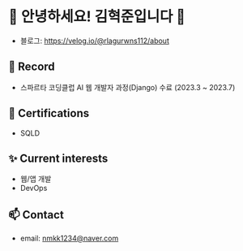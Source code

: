 # 👋 안녕하세요! 김혁준입니다 👋

- 블로그: https://velog.io/@rlagurwns112/about

## 🚀 Record

- 스파르타 코딩클럽 AI 웹 개발자 과정(Django) 수료 (2023.3 ~ 2023.7)

## 📜 Certifications
- SQLD

## ✨ Current interests

- 웹/앱 개발
- DevOps

## 📫 Contact

- email: nmkk1234@naver.com

